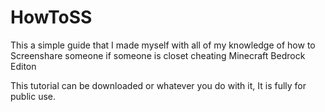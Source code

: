 # HowToSS
This a simple guide that I made myself with all of my knowledge of how to Screenshare someone if someone is closet cheating Minecraft Bedrock Editon

This tutorial can be downloaded or whatever you do with it, It is fully for public use. 

